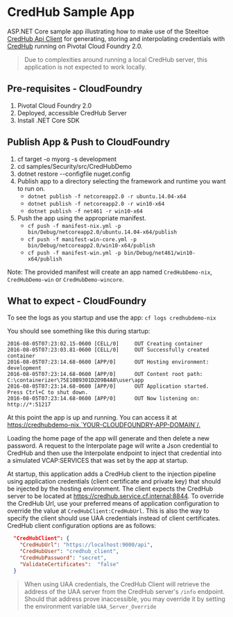 ﻿# CredHub Sample App

ASP.NET Core sample app illustrating how to make use of the Steeltoe [CredHub Api Client](https://github.com/SteeltoeOSS/Security) for generating, storing and interpolating credentials with [CredHub](https://github.com/cloudfoundry-incubator/credhub) running on Pivotal Cloud Foundry 2.0.

> Due to complexities around running a local CredHub server, this application is not expected to work locally.

## Pre-requisites - CloudFoundry

1. Pivotal Cloud Foundry 2.0
1. Deployed, accessible CredHub Server
1. Install .NET Core SDK

## Publish App & Push to CloudFoundry

1. cf target -o myorg -s development
1. cd samples/Security/src/CredHubDemo
1. dotnet restore --configfile nuget.config
1. Publish app to a directory selecting the framework and runtime you want to run on.
    * `dotnet publish -f netcoreapp2.0 -r ubuntu.14.04-x64`
    * `dotnet publish -f netcoreapp2.0 -r win10-x64`
    * `dotnet publish -f net461 -r win10-x64`
1. Push the app using the appropriate manifest.
    * `cf push -f manifest-nix.yml -p bin/Debug/netcoreapp2.0/ubuntu.14.04-x64/publish`
    * `cf push -f manifest-win-core.yml -p bin/Debug/netcoreapp2.0/win10-x64/publish`
    * `cf push -f manifest-win.yml -p bin/Debug/net461/win10-x64/publish`

Note: The provided manifest will create an app named `CredHubDemo-nix`, `CredHubDemo-win` or `CredHubDemo-wincore`.

## What to expect - CloudFoundry

To see the logs as you startup and use the app: `cf logs credhubdemo-nix`

You should see something like this during startup:

```text
2016-08-05T07:23:02.15-0600 [CELL/0]     OUT Creating container
2016-08-05T07:23:03.81-0600 [CELL/0]     OUT Successfully created container
2016-08-05T07:23:14.68-0600 [APP/0]      OUT Hosting environment: development
2016-08-05T07:23:14.68-0600 [APP/0]      OUT Content root path: C:\containerizer\75E10B9301D2D9B4A8\user\app
2016-08-05T07:23:14.68-0600 [APP/0]      OUT Application started. Press Ctrl+C to shut down.
2016-08-05T07:23:14.68-0600 [APP/0]      OUT Now listening on: http://*:51217
```

At this point the app is up and running.  You can access it at <https://credhubdemo-nix.`YOUR-CLOUDFOUNDRY-APP-DOMAIN`/.>

Loading the home page of the app will generate and then delete a new password. A request to the Interpolate page will write a Json credential to CredHub and then use the Interpolate endpoint to inject that credential into a simulated VCAP:SERVICES that was set by the app at startup.

At startup, this application adds a CredHub client to the injection pipeline using application credentials (client certificate and private key) that should be injected by the hosting environment. The client expects the CredHub server to be located at <https://credhub.service.cf.internal:8844>. To override the CredHub Url, use your preferred means of application configuration to override the value at `CredHubClient:CredHubUrl`. This is also the way to specify the client should use UAA credentials instead of client certificates. CredHub client configuration options are as follows:

```json
  "CredHubClient": {
    "CredHubUrl": "https://localhost:9000/api",
    "CredHubUser": "credhub_client",
    "CredHubPassword": "secret",
    "ValidateCertificates":  "false"
  }
```

> When using UAA credentials, the CredHub Client will retrieve the address of the UAA server from the CredHub server's `/info` endpoint. Should that address prove inaccessible, you may override it by setting the environment variable `UAA_Server_Override`
